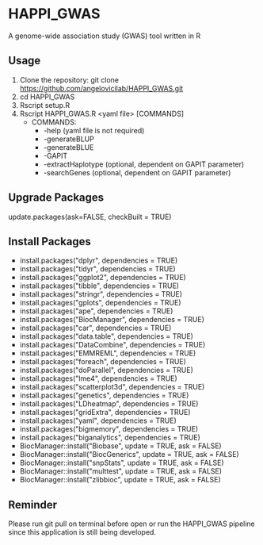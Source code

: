 # HAPPI_GWAS
A genome-wide association study (GWAS) tool written in R

## Usage
1. Clone the repository: git clone https://github.com/angelovicilab/HAPPI_GWAS.git
2. cd HAPPI_GWAS
3. Rscript setup.R
4. Rscript HAPPI_GWAS.R \<yaml file\> [COMMANDS]
   - COMMANDS:
     - -help (yaml file is not required)
     - -generateBLUP
     - -generateBLUE
     - -GAPIT
     - -extractHaplotype (optional, dependent on GAPIT parameter)
     - -searchGenes (optional, dependent on GAPIT parameter)

## Upgrade Packages
update.packages(ask=FALSE, checkBuilt = TRUE)

## Install Packages
<ul style="list-style-type:square">
  <li>install.packages("dplyr", dependencies = TRUE)</li>
  <li>install.packages("tidyr", dependencies = TRUE)</li>
  <li>install.packages("ggplot2", dependencies = TRUE)</li>
  <li>install.packages("tibble", dependencies = TRUE)</li>
  <li>install.packages("stringr", dependencies = TRUE)</li>
  <li>install.packages("gplots", dependencies = TRUE)</li>
  <li>install.packages("ape", dependencies = TRUE)</li>
  <li>install.packages("BiocManager", dependencies = TRUE)</li>
  <li>install.packages("car", dependencies = TRUE)</li>
  <li>install.packages("data.table", dependencies = TRUE)</li>
  <li>install.packages("DataCombine", dependencies = TRUE)</li>
  <li>install.packages("EMMREML", dependencies = TRUE)</li>
  <li>install.packages("foreach", dependencies = TRUE)</li>
  <li>install.packages("doParallel", dependencies = TRUE)</li>
  <li>install.packages("lme4", dependencies = TRUE)</li>
  <li>install.packages("scatterplot3d", dependencies = TRUE)</li>
  <li>install.packages("genetics", dependencies = TRUE)</li>
  <li>install.packages("LDheatmap", dependencies = TRUE)</li>
  <li>install.packages("gridExtra", dependencies = TRUE)</li>
  <li>install.packages("yaml", dependencies = TRUE)</li>
  <li>install.packages("bigmemory", dependencies = TRUE)</li>
  <li>install.packages("biganalytics", dependencies = TRUE)</li>
  <li>BiocManager::install("Biobase", update = TRUE, ask = FALSE)</li>
  <li>BiocManager::install("BiocGenerics", update = TRUE, ask = FALSE)</li>
  <li>BiocManager::install("snpStats", update = TRUE, ask = FALSE)</li>
  <li>BiocManager::install("multtest", update = TRUE, ask = FALSE)</li>
  <li>BiocManager::install("zlibbioc", update = TRUE, ask = FALSE)</li>
</ul>

## Reminder
Please run git pull on terminal before open or run the HAPPI_GWAS pipeline since this application is still being developed.


